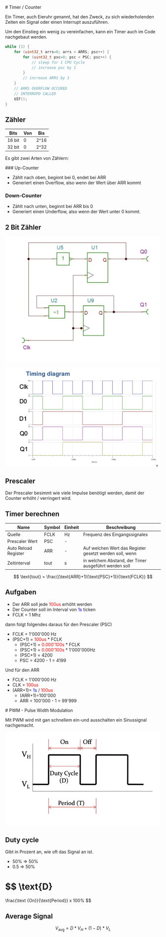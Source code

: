 # Timer / Counter

Ein Timer, auch Eieruhr genannt, hat den Zweck, zu sich wiederholenden Zeiten ein Signal oder einen Interrupt auszuführen.


Um den Einstieg ein wenig zu vereinfachen, kann ein Timer auch im Code nachgebaut werden.

```c
while (1) {
	for (uint32_t arrs=0; arrs < ARRS; psc++) {
		for (uint32_t psc=0; psc < PSC; psc++) {
			// sleep for 1 CPU Cycle
			// increase psc by 1
		}
		// increase ARRS by 1
	}
	// ARRS OVERFLOW OCCURED
	// INTERRUPD CALLED
	UIF();
}
```


## Zähler

| Bits | Von | Bis |
|------|-----|-----|
| 16 bit | 0 | 2^16 |
| 32 bit | 0 | 2^32 |

Es gibt zwei Arten von Zählern:

### Up-Counter

- Zählt nach oben, beginnt bei 0, endet bei ARR
- Generiert einen Overflow, also wenn der Wert über ARR kommt

### Down-Counter

- Zählt nach unten, beginnt bei ARR bis 0
- Generiert einen Underflow, also wenn der Wert unter 0 kommt.


## 2 Bit Zähler

![alt text](media/image-27.png)

![alt text](media/image-28.png)


## Prescaler

Der Prescaler besimmt wie viele Impulse benötigt werden, damit der Counter erhöht / verringert wird.


## Timer berechnen

| Name | Symbol | Einheit | Beschreibung |
|--------------|--------|---------|--------------|
| Quelle | FCLK | Hz | Frequenz des Eingangssignales |
| Prescaler Wert | PSC | - |
| Auto Reload Register | ARR | - | Auf welchen Wert das Register gesetzt werden soll, wenn |
| Zeitinterval | tout | s | in welchem Abstand, der Timer ausgeführt werden soll |

$$
\text{tout} = \frac{(\text{ARR}+1)(\text{PSC}+1)}{\text{FCLK}}
$$


## Aufgaben

- Der ARR soll jede <span style="color: red">100us</span> erhöht werden
- Der Counter soll im Interval von <span style="color: blue">1s</span> ticken
- FCLK = 1 Mhz

dann folgt folgendes daraus für den Prescaler (PSC)

- FCLK = 1'000'000 Hz
- (PSC+1) = <span style="color: red">100us</span> * FCLK
	- (PSC+1) = <span style="color: red">0.000'100s</span> * FCLK
	- (PSC+1) = <span style="color: red">0.000'100s</span> * 1'000'000Hz
	- (PSC+1) = 4200
	- PSC = 4200 - 1 = 4199

Und für den ARR

- FCLK = 1'000'000 Hz
- CLK = <span style="color: red">100us</span>
- (ARR+1)= <span style="color: blue">1s</span> / <span style="color: red">100us</span>
	- (ARR+1)=100'000
	- ARR = 100'000 - 1 = 99'999


# PWM - Pulse Width Modulation

Mit PWM wird mit gan schnellem ein-und ausschalten ein Sinussignal nachgemacht.

![alt text](media/image-29.png)

## Duty cycle

Gibt in Prozent an, wie oft das Signal an ist. 

- 50% => 50%
- 0.5 => 50%

$$
\text{D}
=
\frac{\text {On}}{\text{Period}} x 100%
$$

## Average Signal
$$
V_\text{avg} = D * V_H + (1-D) * V_L
$$